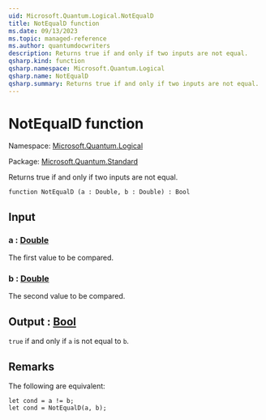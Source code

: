 ```yaml
---
uid: Microsoft.Quantum.Logical.NotEqualD
title: NotEqualD function
ms.date: 09/13/2023
ms.topic: managed-reference
ms.author: quantumdocwriters
description: Returns true if and only if two inputs are not equal.
qsharp.kind: function
qsharp.namespace: Microsoft.Quantum.Logical
qsharp.name: NotEqualD
qsharp.summary: Returns true if and only if two inputs are not equal.
---
```


# NotEqualD function

Namespace: [Microsoft.Quantum.Logical](xref:Microsoft.Quantum.Logical)

Package: [Microsoft.Quantum.Standard](https://nuget.org/packages/Microsoft.Quantum.Standard)


Returns true if and only if two inputs are not equal.

```qsharp
function NotEqualD (a : Double, b : Double) : Bool
```


## Input

### a : [Double](xref:microsoft.quantum.qsharp.valueliterals#double-literals)

The first value to be compared.


### b : [Double](xref:microsoft.quantum.qsharp.valueliterals#double-literals)

The second value to be compared.



## Output : [Bool](xref:microsoft.quantum.qsharp.valueliterals#bool-literals)

`true` if and only if `a` is not equal to `b`.

## Remarks

The following are equivalent:```qsharplet cond = a != b;let cond = NotEqualD(a, b);```
